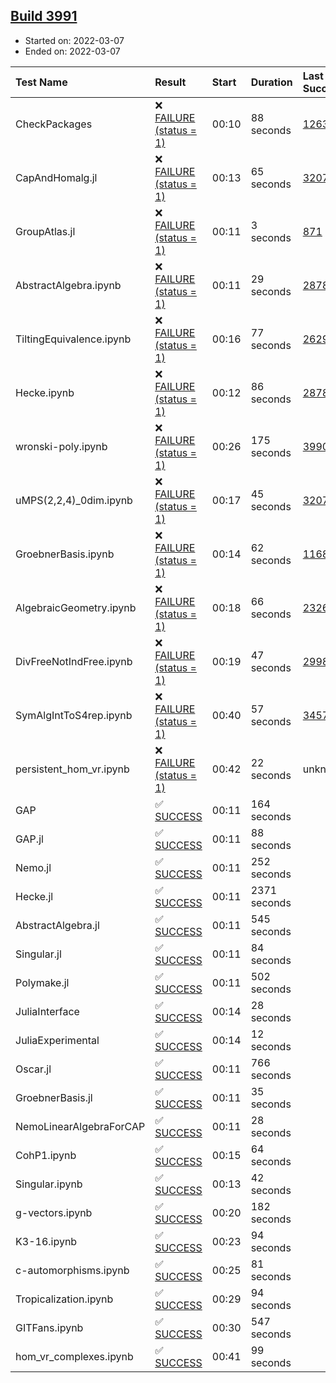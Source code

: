 ## [Build 3991](https://oscarci.mathematik.uni-kl.de/job/oscar-stable/3991/)

* Started on: 2022-03-07
* Ended on: 2022-03-07

| Test Name    | Result | Start | Duration | Last Success | First Failure |
|:-------------|:-------|:------|:---------|:-------------|:--------------|
| CheckPackages | ❌ [FAILURE (status = 1)](https://oscarci.mathematik.uni-kl.de/job/oscar-stable/3991/artifact/logs/build-3991/CheckPackages.log) | 00:10 | 88 seconds | [1263](https://oscarci.mathematik.uni-kl.de/job/oscar-stable/1263/) | [1264](https://oscarci.mathematik.uni-kl.de/job/oscar-stable/1264/) |
| CapAndHomalg.jl | ❌ [FAILURE (status = 1)](https://oscarci.mathematik.uni-kl.de/job/oscar-stable/3991/artifact/logs/build-3991/CapAndHomalg.jl.log) | 00:13 | 65 seconds | [3207](https://oscarci.mathematik.uni-kl.de/job/oscar-stable/3207/) | [3208](https://oscarci.mathematik.uni-kl.de/job/oscar-stable/3208/) |
| GroupAtlas.jl | ❌ [FAILURE (status = 1)](https://oscarci.mathematik.uni-kl.de/job/oscar-stable/3991/artifact/logs/build-3991/GroupAtlas.jl.log) | 00:11 | 3 seconds | [871](https://oscarci.mathematik.uni-kl.de/job/oscar-stable/871/) | [872](https://oscarci.mathematik.uni-kl.de/job/oscar-stable/872/) |
| AbstractAlgebra.ipynb | ❌ [FAILURE (status = 1)](https://oscarci.mathematik.uni-kl.de/job/oscar-stable/3991/artifact/logs/build-3991/AbstractAlgebra.ipynb.log) | 00:11 | 29 seconds | [2878](https://oscarci.mathematik.uni-kl.de/job/oscar-stable/2878/) | [2879](https://oscarci.mathematik.uni-kl.de/job/oscar-stable/2879/) |
| TiltingEquivalence.ipynb | ❌ [FAILURE (status = 1)](https://oscarci.mathematik.uni-kl.de/job/oscar-stable/3991/artifact/logs/build-3991/TiltingEquivalence.ipynb.log) | 00:16 | 77 seconds | [2629](https://oscarci.mathematik.uni-kl.de/job/oscar-stable/2629/) | [2630](https://oscarci.mathematik.uni-kl.de/job/oscar-stable/2630/) |
| Hecke.ipynb | ❌ [FAILURE (status = 1)](https://oscarci.mathematik.uni-kl.de/job/oscar-stable/3991/artifact/logs/build-3991/Hecke.ipynb.log) | 00:12 | 86 seconds | [2878](https://oscarci.mathematik.uni-kl.de/job/oscar-stable/2878/) | [2879](https://oscarci.mathematik.uni-kl.de/job/oscar-stable/2879/) |
| wronski-poly.ipynb | ❌ [FAILURE (status = 1)](https://oscarci.mathematik.uni-kl.de/job/oscar-stable/3991/artifact/logs/build-3991/wronski-poly.ipynb.log) | 00:26 | 175 seconds | [3990](https://oscarci.mathematik.uni-kl.de/job/oscar-stable/3990/) | [3991](https://oscarci.mathematik.uni-kl.de/job/oscar-stable/3991/) |
| uMPS(2,2,4)_0dim.ipynb | ❌ [FAILURE (status = 1)](https://oscarci.mathematik.uni-kl.de/job/oscar-stable/3991/artifact/logs/build-3991/uMPS-2-2-4-_0dim.ipynb.log) | 00:17 | 45 seconds | [3207](https://oscarci.mathematik.uni-kl.de/job/oscar-stable/3207/) | [3208](https://oscarci.mathematik.uni-kl.de/job/oscar-stable/3208/) |
| GroebnerBasis.ipynb | ❌ [FAILURE (status = 1)](https://oscarci.mathematik.uni-kl.de/job/oscar-stable/3991/artifact/logs/build-3991/GroebnerBasis.ipynb.log) | 00:14 | 62 seconds | [1168](https://oscarci.mathematik.uni-kl.de/job/oscar-stable/1168/) | [1169](https://oscarci.mathematik.uni-kl.de/job/oscar-stable/1169/) |
| AlgebraicGeometry.ipynb | ❌ [FAILURE (status = 1)](https://oscarci.mathematik.uni-kl.de/job/oscar-stable/3991/artifact/logs/build-3991/AlgebraicGeometry.ipynb.log) | 00:18 | 66 seconds | [2326](https://oscarci.mathematik.uni-kl.de/job/oscar-stable/2326/) | [2327](https://oscarci.mathematik.uni-kl.de/job/oscar-stable/2327/) |
| DivFreeNotIndFree.ipynb | ❌ [FAILURE (status = 1)](https://oscarci.mathematik.uni-kl.de/job/oscar-stable/3991/artifact/logs/build-3991/DivFreeNotIndFree.ipynb.log) | 00:19 | 47 seconds | [2998](https://oscarci.mathematik.uni-kl.de/job/oscar-stable/2998/) | [2999](https://oscarci.mathematik.uni-kl.de/job/oscar-stable/2999/) |
| SymAlgIntToS4rep.ipynb | ❌ [FAILURE (status = 1)](https://oscarci.mathematik.uni-kl.de/job/oscar-stable/3991/artifact/logs/build-3991/SymAlgIntToS4rep.ipynb.log) | 00:40 | 57 seconds | [3457](https://oscarci.mathematik.uni-kl.de/job/oscar-stable/3457/) | [3458](https://oscarci.mathematik.uni-kl.de/job/oscar-stable/3458/) |
| persistent_hom_vr.ipynb | ❌ [FAILURE (status = 1)](https://oscarci.mathematik.uni-kl.de/job/oscar-stable/3991/artifact/logs/build-3991/persistent_hom_vr.ipynb.log) | 00:42 | 22 seconds | unknown | unknown |
| GAP | ✅ [SUCCESS](https://oscarci.mathematik.uni-kl.de/job/oscar-stable/3991/artifact/logs/build-3991/GAP.log) | 00:11 | 164 seconds |  |  |
| GAP.jl | ✅ [SUCCESS](https://oscarci.mathematik.uni-kl.de/job/oscar-stable/3991/artifact/logs/build-3991/GAP.jl.log) | 00:11 | 88 seconds |  |  |
| Nemo.jl | ✅ [SUCCESS](https://oscarci.mathematik.uni-kl.de/job/oscar-stable/3991/artifact/logs/build-3991/Nemo.jl.log) | 00:11 | 252 seconds |  |  |
| Hecke.jl | ✅ [SUCCESS](https://oscarci.mathematik.uni-kl.de/job/oscar-stable/3991/artifact/logs/build-3991/Hecke.jl.log) | 00:11 | 2371 seconds |  |  |
| AbstractAlgebra.jl | ✅ [SUCCESS](https://oscarci.mathematik.uni-kl.de/job/oscar-stable/3991/artifact/logs/build-3991/AbstractAlgebra.jl.log) | 00:11 | 545 seconds |  |  |
| Singular.jl | ✅ [SUCCESS](https://oscarci.mathematik.uni-kl.de/job/oscar-stable/3991/artifact/logs/build-3991/Singular.jl.log) | 00:11 | 84 seconds |  |  |
| Polymake.jl | ✅ [SUCCESS](https://oscarci.mathematik.uni-kl.de/job/oscar-stable/3991/artifact/logs/build-3991/Polymake.jl.log) | 00:11 | 502 seconds |  |  |
| JuliaInterface | ✅ [SUCCESS](https://oscarci.mathematik.uni-kl.de/job/oscar-stable/3991/artifact/logs/build-3991/JuliaInterface.log) | 00:14 | 28 seconds |  |  |
| JuliaExperimental | ✅ [SUCCESS](https://oscarci.mathematik.uni-kl.de/job/oscar-stable/3991/artifact/logs/build-3991/JuliaExperimental.log) | 00:14 | 12 seconds |  |  |
| Oscar.jl | ✅ [SUCCESS](https://oscarci.mathematik.uni-kl.de/job/oscar-stable/3991/artifact/logs/build-3991/Oscar.jl.log) | 00:11 | 766 seconds |  |  |
| GroebnerBasis.jl | ✅ [SUCCESS](https://oscarci.mathematik.uni-kl.de/job/oscar-stable/3991/artifact/logs/build-3991/GroebnerBasis.jl.log) | 00:11 | 35 seconds |  |  |
| NemoLinearAlgebraForCAP | ✅ [SUCCESS](https://oscarci.mathematik.uni-kl.de/job/oscar-stable/3991/artifact/logs/build-3991/NemoLinearAlgebraForCAP.log) | 00:11 | 28 seconds |  |  |
| CohP1.ipynb | ✅ [SUCCESS](https://oscarci.mathematik.uni-kl.de/job/oscar-stable/3991/artifact/logs/build-3991/CohP1.ipynb.log) | 00:15 | 64 seconds |  |  |
| Singular.ipynb | ✅ [SUCCESS](https://oscarci.mathematik.uni-kl.de/job/oscar-stable/3991/artifact/logs/build-3991/Singular.ipynb.log) | 00:13 | 42 seconds |  |  |
| g-vectors.ipynb | ✅ [SUCCESS](https://oscarci.mathematik.uni-kl.de/job/oscar-stable/3991/artifact/logs/build-3991/g-vectors.ipynb.log) | 00:20 | 182 seconds |  |  |
| K3-16.ipynb | ✅ [SUCCESS](https://oscarci.mathematik.uni-kl.de/job/oscar-stable/3991/artifact/logs/build-3991/K3-16.ipynb.log) | 00:23 | 94 seconds |  |  |
| c-automorphisms.ipynb | ✅ [SUCCESS](https://oscarci.mathematik.uni-kl.de/job/oscar-stable/3991/artifact/logs/build-3991/c-automorphisms.ipynb.log) | 00:25 | 81 seconds |  |  |
| Tropicalization.ipynb | ✅ [SUCCESS](https://oscarci.mathematik.uni-kl.de/job/oscar-stable/3991/artifact/logs/build-3991/Tropicalization.ipynb.log) | 00:29 | 94 seconds |  |  |
| GITFans.ipynb | ✅ [SUCCESS](https://oscarci.mathematik.uni-kl.de/job/oscar-stable/3991/artifact/logs/build-3991/GITFans.ipynb.log) | 00:30 | 547 seconds |  |  |
| hom_vr_complexes.ipynb | ✅ [SUCCESS](https://oscarci.mathematik.uni-kl.de/job/oscar-stable/3991/artifact/logs/build-3991/hom_vr_complexes.ipynb.log) | 00:41 | 99 seconds |  |  |
